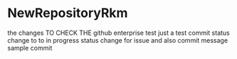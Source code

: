 # NewRepositoryRkm


 the changes TO CHECK THE github enterprise 
test 
just a test commit
status change to to in progress
status change for issue and also commit message
sample commit
